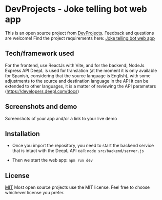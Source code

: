 # DevProjects - Joke telling bot web app

This is an open source project from [DevProjects](http://www.codementor.io/projects). Feedback and questions are welcome!
Find the project requirements here: [Joke telling bot web app](https://www.codementor.io/projects/web/joke-telling-bot-web-app-cjd2eyrfak)

## Tech/framework used
For the frontend, use ReactJs with Vite, and for the backend, NodeJs Express
API DeepL is used for translation (at the moment it is only available for Spanish, considering that the source language is English), with some adjustments to the source and destination language in the API it can be extended to other languages, it is a matter of reviewing the API parameters (https://developers.deepl.com/docs)

## Screenshots and demo
Screenshots of your app and/or a link to your live demo

## Installation
- Once you import the repository, you need to start the backend service that is intact with the DeepL API call:
```node src/backend/server.js```

- Then we start the web app:
```npm run dev```

## License
[MIT](https://choosealicense.com/licenses/mit/)
Most open source projects use the MIT license. Feel free to choose whichever license you prefer.
